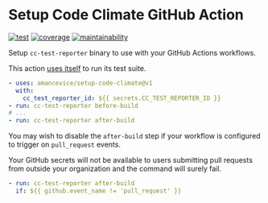 # Setup Code Climate GitHub Action

[![test](https://img.shields.io/github/actions/workflow/status/amancevice/setup-code-climate/test.yaml?logo=github&style=flat-square)](https://github.com/amancevice/setup-code-climate/actions/workflows/test.yaml)
[![coverage](https://img.shields.io/codeclimate/coverage/amancevice/setup-code-climate?logo=code-climate&style=flat-square)](https://codeclimate.com/github/amancevice/setup-code-climate/test_coverage)
[![maintainability](https://img.shields.io/codeclimate/maintainability/amancevice/setup-code-climate?logo=code-climate&style=flat-square)](https://codeclimate.com/github/amancevice/setup-code-climate/maintainability)

Setup `cc-test-reporter` binary to use with your GitHub Actions workflows.

This action [uses itself](./.github/workflows/test.yaml) to run its test suite.

```yaml
- uses: amancevice/setup-code-climate@v1
  with:
    cc_test_reporter_id: ${{ secrets.CC_TEST_REPORTER_ID }}
- run: cc-test-reporter before-build
# ...
- run: cc-test-reporter after-build
```

You may wish to disable the `after-build` step if your workflow is configured to trigger on `pull_request` events.

Your GitHub secrets will not be available to users submitting pull requests from outside your organization and the command will surely fail.

```yaml
- run: cc-test-reporter after-build
  if: ${{ github.event_name != 'pull_request' }}
```

